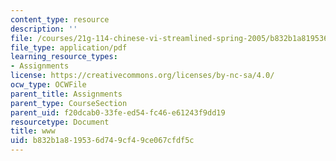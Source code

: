 ```yaml
---
content_type: resource
description: ''
file: /courses/21g-114-chinese-vi-streamlined-spring-2005/b832b1a819536d749cf49ce067cfdf5c_MIT21G_114S05_2_10f.pdf
file_type: application/pdf
learning_resource_types:
- Assignments
license: https://creativecommons.org/licenses/by-nc-sa/4.0/
ocw_type: OCWFile
parent_title: Assignments
parent_type: CourseSection
parent_uid: f20dcab0-33fe-ed54-fc46-e61243f9dd19
resourcetype: Document
title: www
uid: b832b1a8-1953-6d74-9cf4-9ce067cfdf5c
---
```

